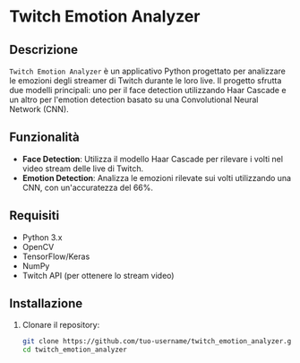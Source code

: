 # Twitch Emotion Analyzer

## Descrizione

`Twitch Emotion Analyzer` è un applicativo Python progettato per analizzare le emozioni degli streamer di Twitch durante le loro live. Il progetto sfrutta due modelli principali: uno per il face detection utilizzando Haar Cascade e un altro per l'emotion detection basato su una Convolutional Neural Network (CNN).

## Funzionalità

- **Face Detection**: Utilizza il modello Haar Cascade per rilevare i volti nel video stream delle live di Twitch.
- **Emotion Detection**: Analizza le emozioni rilevate sui volti utilizzando una CNN, con un'accuratezza del 66%.

## Requisiti

- Python 3.x
- OpenCV
- TensorFlow/Keras
- NumPy
- Twitch API (per ottenere lo stream video)

## Installazione

1. Clonare il repository:

   ```bash
   git clone https://github.com/tuo-username/twitch_emotion_analyzer.git
   cd twitch_emotion_analyzer
